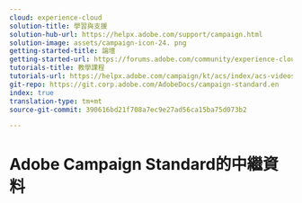 ```yaml
---
cloud: experience-cloud
solution-title: 學習與支援
solution-hub-url: https://helpx.adobe.com/support/campaign.html
solution-image: assets/campaign-icon-24. png
getting-started-title: 論壇
getting-started-url: https://forums.adobe.com/community/experience-cloud/marketing-cloud/campaign/standard
tutorials-title: 教學課程
tutorials-url: https://helpx.adobe.com/campaign/kt/acs/index/acs-videos.html
git-repo: https://git.corp.adobe.com/AdobeDocs/campaign-standard.en
index: true
translation-type: tm+mt
source-git-commit: 390616bd21f708a7ec9e27ad56ca15ba75d073b2

---
```



# Adobe Campaign Standard的中繼資料
